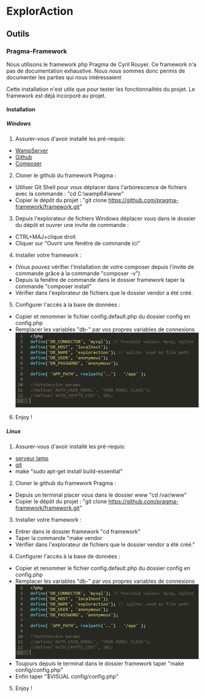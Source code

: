 # ExplorAction

## Outils

### Pragma-Framework

Nous utilisons le framework php Pragma de Cyril Rouyer. Ce framework n'a pas de documentation exhaustive. Nous nous sommes donc permis de documenter les parties qui nous intéressaient 

Cette installation n'est utile que pour tester les fonctionnalités du projet. Le framework est déjà incorporé au projet.

#### Installation

##### Windows

1. Assurer-vous d'avoir installé les pré-requis:
  * [WampServer](http://www.wampserver.com/en/ "WampServer's Homepage")
  * [Github](https://desktop.github.com "Github desktop app")
  * [Composer](https://getcomposer.org/download/ "Download composer-setup.exe")
2. Cloner le github du framework Pragma : 
  * Utiliser Git Shell pour vous déplacer dans l'arborescence de fichiers avec la commande : "cd C:\wamp64\www\"
  * Copier le dépôt du projet : "git clone https://github.com/pragma-framework/framework.git"
3. Depuis l'explorateur de fichiers Windows déplacer vous dans le dossier du dépôt et ouvrer une invite de commande : 
  * CTRL+MAJ+clique droit
  * Cliquer sur "Ouvrir une fenêtre de commande ici"
4. Installer votre framework :
  * (Vous pouvez vérifier l'installation de votre composer depuis l'invite de commande grâce à la commande "composer -v")
  * Depuis la fenêtre de commande dans le dossier framework taper la commande "composer install"
  * Vérifier dans l'explorateur de fichiers que le dossier vendor a été créé. 
5. Configurer l'accès à la base de données : 
  * Copier et renommer le fichier config.default.php du dossier config en config.php
  * Remplacer les variables "db-" par vos propres variables de connexions
  ![alt text](./doc/img/configPhp.png "capture d'écran du fichier config.php après modification")
6. Enjoy ! 

##### Linux

1. Assurer-vous d'avoir installé les pré-requis: 
  * [serveur lamp](https://doc.ubuntu-fr.org/lamp "tuto d'installation lamp")
  * [git](https://git-scm.com/download/linux "tuto d'installation git")
  * make "sudo apt-get install build-essential"
2. Cloner le github du framework Pragma : 
  * Depuis un terminal placer vous dans le dossier www "cd /var/www"
  * Copier le dépôt du projet : "git clone https://github.com/pragma-framework/framework.git"
3. Installer votre framework :
  * Entrer dans le dossier framework "cd framework"
  * Taper la commande "make vendor
  * Vérifier dans l'explorateur de fichiers que le dossier vendor a été créé."
4. Configurer l'accès à la base de données : 
  * Copier et renommer le fichier config.default.php du dossier config en config.php
  * Remplacer les variables "db-" par vos propres variables de connexions
  ![alt text](./doc/img/configPhp.png "capture d'écran du fichier config.php après modification")
  * Toujours depuis le terminal dans le dossier framework taper "make config/config.php"
  * Enfin taper "$VISUAL config/config.php"
5. Enjoy ! 